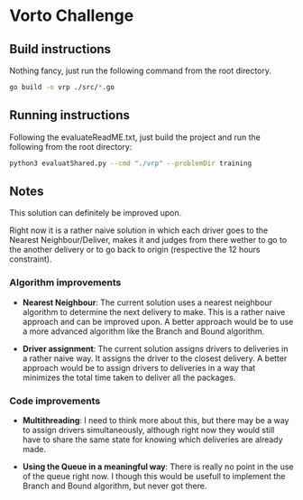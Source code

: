 # Vorto Challenge

## Build instructions

Nothing fancy, just run the following command from the root directory.

```sh
go build -o vrp ./src/*.go
```

## Running instructions

Following the evaluateReadME.txt, just build the project and run the following from the root directory:

```sh
python3 evaluatShared.py --cmd "./vrp" --problemDir training
```

## Notes

This solution can definitely be improved upon.

Right now it is a rather naive solution in which each driver goes to the Nearest Neighbour/Deliver, makes it and judges from there wether to go to the another delivery or to go back to origin (respective the 12 hours constraint).

### Algorithm improvements

- **Nearest Neighbour**: The current solution uses a nearest neighbour algorithm to determine the next delivery to make. This is a rather naive approach and can be improved upon. A better approach would be to use a more advanced algorithm like the Branch and Bound algorithm.

- **Driver assignment**: The current solution assigns drivers to deliveries in a rather naive way. It assigns the driver to the closest delivery. A better approach would be to assign drivers to deliveries in a way that minimizes the total time taken to deliver all the packages.

### Code improvements

- **Multithreading**: I need to think more about this, but there may be a way to assign drivers simultaneously, although right now they would still have to share the same state for knowing which deliveries are already made.

- **Using the Queue in a meaningful way**: There is really no point in the use of the queue right now. I though this would be usefull to implement the Branch and Bound algorithm, but never got there.
